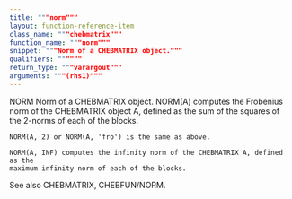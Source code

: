 ```yaml
---
title: """norm"""
layout: function-reference-item
class_name: """chebmatrix"""
function_name: """norm"""
snippet: """Norm of a CHEBMATRIX object."""
qualifiers: """"""
return_type: """varargout"""
arguments: """(rhs1)"""
---
```


 NORM   Norm of a CHEBMATRIX object.
    NORM(A) computes the Frobenius norm of the CHEBMATRIX object A, defined as
    the sum of the squares of the 2-norms of each of the blocks.
 
    NORM(A, 2) or NORM(A, 'fro') is the same as above.
 
    NORM(A, INF) computes the infinity norm of the CHEBMATRIX A, defined as the
    maximum infinity norm of each of the blocks.
 
  See also CHEBMATRIX, CHEBFUN/NORM.
